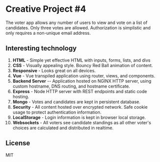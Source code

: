 # Creative Project #4

The voter app allows any number of users to view and vote on a list of candidates. Only three votes are allowed. Authorization is simplistic and only requires a non-unique email address.

## Interesting technology

1. **HTML** - Simple yet effective HTML with inputs, forms, lists, and divs
1. **CSS** - Visually appealing style. Bouncy Red Ball animation of content.
1. **Responsive** - Looks great on all devices.
1. **Vue** - Vue transpiled application using router, views, and components.
1. **Backend Server** -- Application hosted on NGINX HTTP server, using custom hostname, DNS routing, and hostname certificate.
1. **Express** - Node HTTP server with REST endpoints and static code hosting.
1. **Mongo** - Votes and candidates are kept in persistent database.
1. **Security** - All content hosted over encrypted network. Safe cookie usage to protect authentication information.
1. **LocalStorage** - Login information is kept in browser local storage.
1. **Websockets** - All voters see candidate standings as all other voter's choices are calculated and distributed in realtime.

## License

MIT
